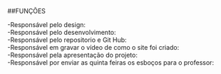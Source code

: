 <p style"color: #000FF;">##FUNÇÕES</p> 


-Responsável pelo design:<br>
-Responsável pelo desenvolvimento:<br>
-Responsável pelo repositorio e Git Hub:<br>
-Responsável em gravar o vídeo de como o site foi criado:<br>
-Responsável pela apresentação do projeto:<br>
-Responsável por enviar as quinta feiras os esboços para o professor: <br>




